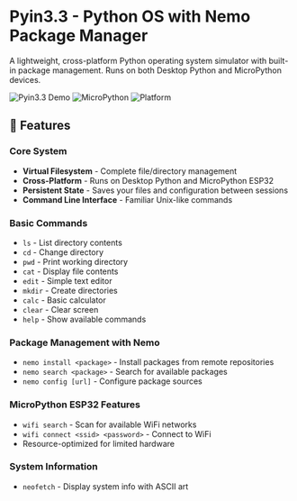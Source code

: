 # Pyin3.3 - Python OS with Nemo Package Manager

A lightweight, cross-platform Python operating system simulator with built-in package management. Runs on both Desktop Python and MicroPython devices.

![Pyin3.3 Demo](https://img.shields.io/badge/Python-3.3%2B-blue) ![MicroPython](https://img.shields.io/badge/MicroPython-ESP32-green) ![Platform](https://img.shields.io/badge/Platform-Cross--platform-orange)

## 🚀 Features

### Core System
- **Virtual Filesystem** - Complete file/directory management
- **Cross-Platform** - Runs on Desktop Python and MicroPython ESP32
- **Persistent State** - Saves your files and configuration between sessions
- **Command Line Interface** - Familiar Unix-like commands

### Basic Commands
- `ls` - List directory contents
- `cd` - Change directory
- `pwd` - Print working directory
- `cat` - Display file contents
- `edit` - Simple text editor
- `mkdir` - Create directories
- `calc` - Basic calculator
- `clear` - Clear screen
- `help` - Show available commands

### Package Management with Nemo
- `nemo install <package>` - Install packages from remote repositories
- `nemo search <package>` - Search for available packages
- `nemo config [url]` - Configure package sources

### MicroPython ESP32 Features
- `wifi search` - Scan for available WiFi networks
- `wifi connect <ssid> <password>` - Connect to WiFi
- Resource-optimized for limited hardware

### System Information
- `neofetch` - Display system info with ASCII art

